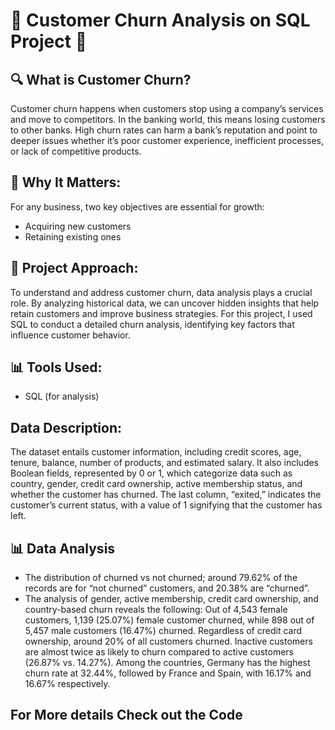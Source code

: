 # 🚀 Customer Churn Analysis on SQL Project 🚀
## 🔍 What is Customer Churn?
Customer churn happens when customers stop using a company’s services and move to competitors. In the banking world, this means losing customers to other banks. High churn rates can harm a bank’s reputation and point to deeper issues whether it’s poor customer experience, inefficient processes, or lack of competitive products.

## 💼 Why It Matters:
For any business, two key objectives are essential for growth:
- Acquiring new customers
- Retaining existing ones

## 🔎 Project Approach:
To understand and address customer churn, data analysis plays a crucial role. By analyzing historical data, we can uncover hidden insights that help retain customers and improve business strategies. For this project, I used SQL to conduct a detailed churn analysis, identifying key factors that influence customer behavior.

## 📊 Tools Used:
- SQL (for analysis)

## Data Description:
The dataset entails customer information, including credit scores, age, tenure, balance, number of products, and estimated salary. It also includes Boolean fields, represented by 0 or 1, which categorize data such as country, gender, credit card ownership, active membership status, and whether the customer has churned. The last column, “exited,” indicates the customer’s current status, with a value of 1 signifying that the customer has left.

## 📊 Data Analysis
- The distribution of churned vs not churned; around 79.62% of the records are for “not churned” customers, and 20.38% are
“churned”.
- The analysis of gender, active membership, credit card ownership, and country-based churn reveals the following: Out of 4,543 female customers, 1,139 (25.07%) female customer churned, while 898 out of 5,457 male customers (16.47%) churned. Regardless of credit card ownership, around 20% of all customers churned. Inactive customers are almost twice as likely to churn compared to active customers (26.87% vs. 14.27%). Among the countries, Germany has the highest churn rate at 32.44%, followed by France and Spain, with 16.17% and 16.67% respectively.

## For More details Check out the Code

